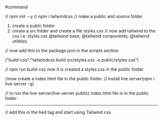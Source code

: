 #command

// npm init --y
// npm i tailwindcss
// make a public and source folder
1. create a public folder
2. create a src folder and create a file styles.css
// now add tailwind to the css i.e. styles.css
@tailwind base;
@tailwind components;
@tailwind utilities;

// now add this to the package.json in the scripts section

("build-css":"tailwindcss build src/styles.css -o public/styles.css")

// npm run build-css
now it is created a styles.css in the public folder.

//now create a index.html file in the public folder.
// install live server(npm i live-server -g)

// to run the live-server(live-server public)
index.html file is in the public folder

--------------------------------------------------------------------------------------------------------------------------------------------

// add this in the hed tag and start using Tailwind css

<script src="https://cdn.tailwindcss.com"></script>








